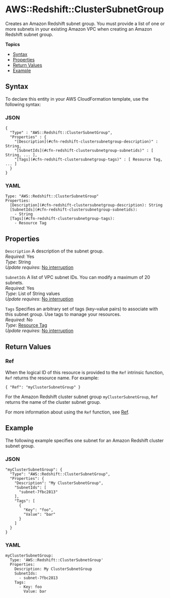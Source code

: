 # AWS::Redshift::ClusterSubnetGroup<a name="aws-resource-redshift-clustersubnetgroup"></a>

Creates an Amazon Redshift subnet group\. You must provide a list of one or more subnets in your existing Amazon VPC when creating an Amazon Redshift subnet group\.

**Topics**
+ [Syntax](#aws-resource-redshift-clustersubnetgroup-syntax)
+ [Properties](#w13ab1c21c10d195c35b9)
+ [Return Values](#w13ab1c21c10d195c35c11)
+ [Example](#w13ab1c21c10d195c35c13)

## Syntax<a name="aws-resource-redshift-clustersubnetgroup-syntax"></a>

To declare this entity in your AWS CloudFormation template, use the following syntax:

### JSON<a name="aws-resource-redshift-clustersubnetgroup-syntax.json"></a>

```
{
  "Type" : "AWS::Redshift::ClusterSubnetGroup",
  "Properties" : {
    "[Description](#cfn-redshift-clustersubnetgroup-description)" : String,
    "[SubnetIds](#cfn-redshift-clustersubnetgroup-subnetids)" : [ String, ... ],
    "[Tags](#cfn-redshift-clustersubnetgroup-tags)" : [ Resource Tag, ... ]
  }
}
```

### YAML<a name="aws-resource-redshift-clustersubnetgroup-syntax.yaml"></a>

```
Type: "AWS::Redshift::ClusterSubnetGroup"
Properties: 
  [Description](#cfn-redshift-clustersubnetgroup-description): String
  [SubnetIds](#cfn-redshift-clustersubnetgroup-subnetids):
    - String
  [Tags](#cfn-redshift-clustersubnetgroup-tags):
    - Resource Tag
```

## Properties<a name="w13ab1c21c10d195c35b9"></a>

`Description`  <a name="cfn-redshift-clustersubnetgroup-description"></a>
A description of the subnet group\.  
*Required*: Yes  
*Type*: String  
*Update requires*: [No interruption](using-cfn-updating-stacks-update-behaviors.md#update-no-interrupt)

`SubnetIds`  <a name="cfn-redshift-clustersubnetgroup-subnetids"></a>
A list of VPC subnet IDs\. You can modify a maximum of 20 subnets\.  
*Required*: Yes  
*Type*: List of String values  
*Update requires*: [No interruption](using-cfn-updating-stacks-update-behaviors.md#update-no-interrupt)

`Tags`  <a name="cfn-redshift-clustersubnetgroup-tags"></a>
Specifies an arbitrary set of tags \(key–value pairs\) to associate with this subnet group\. Use tags to manage your resources\.  
*Required*: No  
*Type*: [Resource Tag](aws-properties-resource-tags.md)  
*Update requires*: [No interruption](using-cfn-updating-stacks-update-behaviors.md#update-no-interrupt)

## Return Values<a name="w13ab1c21c10d195c35c11"></a>

### Ref<a name="w13ab1c21c10d195c35c11b2"></a>

When the logical ID of this resource is provided to the `Ref` intrinsic function, `Ref` returns the resource name\. For example:

```
{ "Ref": "myClusterSubnetGroup" }
```

For the Amazon Redshift cluster subnet group `myClusterSubnetGroup`, `Ref` returns the name of the cluster subnet group\.

For more information about using the `Ref` function, see [Ref](intrinsic-function-reference-ref.md)\.

## Example<a name="w13ab1c21c10d195c35c13"></a>

The following example specifies one subnet for an Amazon Redshift cluster subnet group\.

### JSON<a name="aws-resource-redshift-clustersubnetgroup-example-json"></a>

```
"myClusterSubnetGroup": {
  "Type": "AWS::Redshift::ClusterSubnetGroup",
  "Properties": {
    "Description": "My ClusterSubnetGroup",
    "SubnetIds": [
      "subnet-7fbc2813"
    ],
    "Tags": [
      {
        "Key": "foo",
        "Value": "bar"
      }
    ]
  }
}
```

### YAML<a name="aws-resource-redshift-clustersubnetgroup-example-yaml"></a>

```
myClusterSubnetGroup:
  Type: 'AWS::Redshift::ClusterSubnetGroup'
  Properties:
    Description: My ClusterSubnetGroup
    SubnetIds:
      - subnet-7fbc2813
    Tags:
      - Key: foo
        Value: bar
```